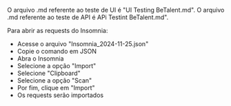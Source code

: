 O arquivo .md referente ao teste de UI é "UI Testing BeTalent.md".
O arquivo .md referente ao teste de API é APi Testint BeTalent.md".

Para abrir as requests do Insomnia:
- Acesse o arquivo "Insomnia_2024-11-25.json"
- Copie o comando em JSON
- Abra o Insomnia
- Selecione a opção "Import"
- Selecione "Clipboard"
- Selecione a opção "Scan"
- Por fim, clique em "Import"
- Os requests serão importados

